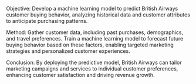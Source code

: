
Objective: Develop a machine learning model to predict British Airways customer buying behavior, analyzing historical data and customer attributes to anticipate purchasing patterns.

Method: Gather customer data, including past purchases, demographics, and travel preferences. Train a machine learning model to forecast future buying behavior based on these factors, enabling targeted marketing strategies and personalized customer experiences.

Conclusion: By deploying the predictive model, British Airways can tailor marketing campaigns and services to individual customer preferences, enhancing customer satisfaction and driving revenue growth.
